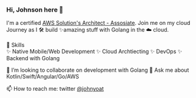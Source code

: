### Hi, Johnson here 👋

<!--
**Johnyoat/johnyoat** is a ✨ _special_ ✨ repository because its `README.md` (this file) appears on your GitHub profile.

Here are some ideas to get you started:


- 🔭 I’m currently working on ...
- 🌱 I’m currently learning ...

- 🤔 I’m looking for help with ...
 
📫 How to reach me: twitter @johnyoat
- ⚡ Fun fact: ...
-->

I'm a certified [AWS Solution's Architect - Assosiate](https://www.credly.com/badges/2674243a-d165-4717-a6c0-6048e5eebd79/public_url). Join me on my cloud Journey as I 🛠️ build ✨amazing stuff with Golang in the  ☁️ cloud. 
<br><br>
🔧 Skills<br>
    ✨ Native Mobile/Web Development
    ✨ Cloud Archtiecting
    ✨ DevOps
    ✨ Backend with Golang


👯 I’m looking to collaborate on development with Golang
💬 Ask me about Kotlin/Swift/Angular/Go/AWS

📫 How to reach me: twitter [@johnyoat](https://twitter.com/johnyoat)  
